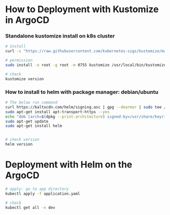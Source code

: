 # How to Deployment with Kustomize in ArgoCD

### Standalone kustomize install on k8s cluster

``` bash
# Install
curl -s "https://raw.githubusercontent.com/kubernetes-sigs/kustomize/master/hack/install_kustomize.sh"  | bash

# permission 
sudo install -o root -g root -m 0755 kustomize /usr/local/bin/kustomize

# check
kustomize version

```

### How to install to helm with package manager: debian/ubuntu
``` bash
# The below run command
curl https://baltocdn.com/helm/signing.asc | gpg --dearmor | sudo tee /usr/share/keyrings/helm.gpg > /dev/null
sudo apt-get install apt-transport-https --yes
echo "deb [arch=$(dpkg --print-architecture) signed-by=/usr/share/keyrings/helm.gpg] https://baltocdn.com/helm/stable/debian/ all main" | sudo tee /etc/apt/sources.list.d/helm-stable-debian.list
sudo apt-get update
sudo apt-get install helm


# check version
helm version

```


# Deployment with Helm on the ArgoCD
``` bash
# apply: go to app directory
kubectl apply -f application.yaml

# check
kubectl get all -n dev

```